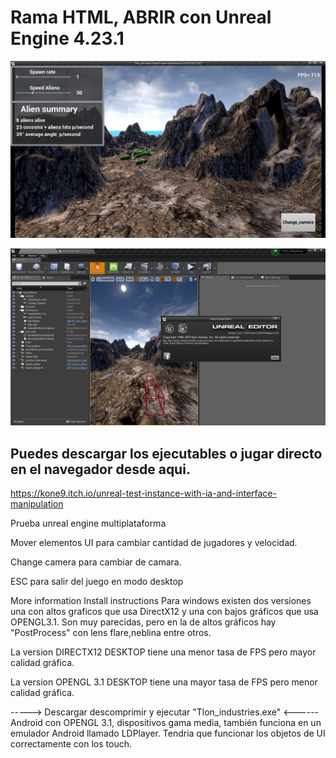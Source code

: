 # Rama HTML, ABRIR con Unreal Engine 4.23.1

![foto_1](foto_4.jpg)

![foto_1](foto_5.jpg)

## Puedes descargar los ejecutables o jugar directo en el navegador desde aqui.
https://kone9.itch.io/unreal-test-instance-with-ia-and-interface-manipulation

Prueba unreal engine multiplataforma

Mover elementos UI para cambiar cantidad de jugadores y velocidad.

Change camera para cambiar de camara.

ESC para salir del juego en modo desktop

More information Install instructions Para windows existen dos versiones una con altos graficos que usa DirectX12 y una con bajos gráficos que usa OPENGL3.1. Son muy parecidas, pero en la de altos gráficos hay "PostProcess" con lens flare,neblina entre otros.

La version DIRECTX12 DESKTOP tiene una menor tasa de FPS pero mayor calidad gráfica.

La version OPENGL 3.1 DESKTOP tiene una mayor tasa de FPS pero menor calidad gráfica.

-----> Descargar descomprimir y ejecutar "Tlon_industries.exe" <------
Android con OPENGL 3.1, dispositivos gama media, también funciona en un emulador Android llamado LDPlayer. Tendria que funcionar los objetos de UI correctamente con los touch.

